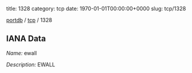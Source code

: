 title: 1328
category: tcp
date: 1970-01-01T00:00:00+0000
slug: tcp/1328

[portdb](/) / [tcp](/category/tcp.html) / 1328


## IANA Data

_Name:_ ewall

_Description:_ EWALL

